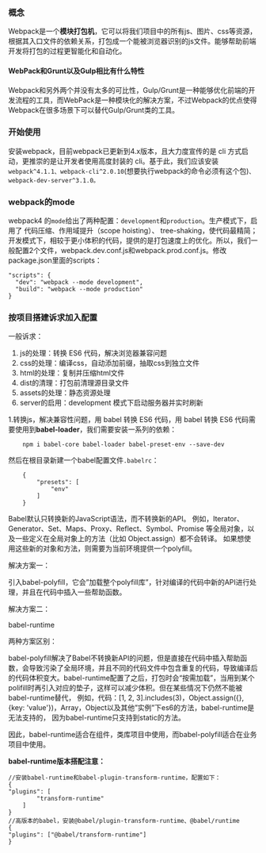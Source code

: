 ### 概念

Webpack是一个**模块打包机**，它可以将我们项目中的所有js、图片、css等资源，根据其入口文件的依赖关系，打包成一个能被浏览器识别的js文件。能够帮助前端开发将打包的过程更智能化和自动化。

#### WebPack和Grunt以及Gulp相比有什么特性

Webpack和另外两个并没有太多的可比性，Gulp/Grunt是一种能够优化前端的开发流程的工具，而WebPack是一种模块化的解决方案，不过Webpack的优点使得Webpack在很多场景下可以替代Gulp/Grunt类的工具。

### 开始使用

安装webpack，目前webpack已更新到4.x版本，且大力度宣传的是 cli 方式启动，更推崇的是让开发者使用高度封装的 cli。基于此，我们应该安装`webpack^4.1.1、webpack-cli^2.0.10`\(想要执行webpack的命令必须有这个包\)`、webpack-dev-server^3.1.0。`

### webpack的mode

webpack4 的`mode`给出了两种配置：`development`和`production`。生产模式下，启用了 代码压缩、作用域提升（scope hoisting）、 tree-shaking，使代码最精简；开发模式下，相较于更小体积的代码，提供的是打包速度上的优化。所以，我们一般配置2个文件，webpack.dev.conf.js和webpack.prod.conf.js。修改package.json里面的scripts：

```
"scripts": {
  "dev": "webpack --mode development",
  "build": "webpack --mode production"
}
```

### 按项目搭建诉求加入配置

一般诉求：

1. js的处理：转换 ES6 代码，解决浏览器兼容问题
2. css的处理：编译css，自动添加前缀，抽取css到独立文件
3. html的处理：复制并压缩html文件
4. dist的清理：打包前清理源目录文件
5. assets的处理：静态资源处理
6. server的启用：development 模式下启动服务器并实时刷新

1.转换js，解决兼容性问题，用 babel 转换 ES6 代码，用 babel 转换 ES6 代码需要使用到**babel-loader**，我们需要安装一系列的依赖：

```
    npm i babel-core babel-loader babel-preset-env --save-dev
```

然后在根目录新建一个babel配置文件`.babelrc`：

```
    {
        "presets": [
            "env"
        ]
    }
```

Babel默认只转换新的JavaScript语法，而不转换新的API。 例如，Iterator、Generator、Set、Maps、Proxy、Reflect、Symbol、Promise 等全局对象，以及一些定义在全局对象上的方法（比如 Object.assign）都不会转译。 如果想使用这些新的对象和方法，则需要为当前环境提供一个polyfill。

解决方案一：

引入babel-polyfill，它会”加载整个polyfill库”，针对编译的代码中新的API进行处理，并且在代码中插入一些帮助函数。

解决方案二：

babel-runtime

两种方案区别：

babel-polyfill解决了Babel不转换新API的问题，但是直接在代码中插入帮助函数，会导致污染了全局环境，并且不同的代码文件中包含重复的代码，导致编译后的代码体积变大。babel-runtime配置了之后，打包时会“按需加载”，当用到某个polifill时再引入对应的垫子，这样可以减少体积。但在某些情况下仍然不能被babel-runtime替代， 例如，代码：\[1, 2, 3\].includes\(3\)，Object.assign\({}, {key: 'value'}\)，Array，Object以及其他”实例”下es6的方法，babel-runtime是无法支持的， 因为babel-runtime只支持到static的方法。

因此，babel-runtime适合在组件，类库项目中使用，而babel-polyfill适合在业务项目中使用。

**babel-runtime版本搭配注意：**

```
//安装babel-runtime和babel-plugin-transform-runtime，配置如下：
{
"plugins": [
        "transform-runtime"
    ]
}
//高版本的babel，安装@babel/plugin-transform-runtime、@babel/runtime
{
"plugins": ["@babel/transform-runtime"]
}
```



